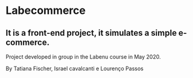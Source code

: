 # Labecommerce
## It is a front-end project, it simulates a simple e-commerce. 
<p> Project developed in group in the Labenu course in May 2020.  </p>
<p> By Tatiana Fischer, Israel cavalcanti e Lourenço Passos </p>
